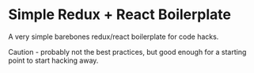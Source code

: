 # Simple Redux + React Boilerplate

A very simple barebones redux/react boilerplate for code hacks.

Caution - probably not the best practices, but good enough for a starting point to start hacking away.
